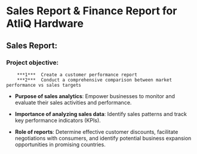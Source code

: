 # Sales Report & Finance Report for AtliQ Hardware
## Sales Report:
  ### Project objective:
        ***1***  Create a customer performance report
        ***2***  Conduct a comprehensive comparison between market performance vs sales targets
        
* **Purpose of sales analytics**: Empower businesses to monitor and evaluate their sales activities and performance.
 
* **Importance of analyzing sales data**: Identify sales patterns and track key performance indicators (KPIs).
 
* **Role of reports**: Determine effective customer discounts, facilitate negotiations with consumers, and identify potential business expansion opportunities in promising countries.
